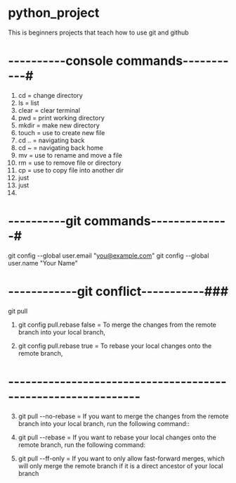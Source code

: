 # python_project
This is beginners projects that teach how to use git and github 


# ----------console commands-----------#
1. cd = change directory
2. ls = list
3. clear = clear terminal
4. pwd = print working directory
5. mkdir = make new directory
6. touch = use to create new file
7. cd .. = navigating back
8. cd ~ = navigating back home
9. mv = use to rename and move a file
10. rm = use to remove file or directory
11. cp = use to copy file into another dir
12. just
13. just
14. 


# ----------git commands--------------#
git config --global user.email "you@example.com"
git config --global user.name "Your Name"


# ------------git conflict-----------###
git pull

1. git config pull.rebase false = To merge the changes from the remote branch into your local branch, 

2. git config pull.rebase true = To rebase your local changes onto the remote branch,


# ------------------------------------------------------------- #
3. git pull --no-rebase = If you want to merge the changes from the remote branch into your local branch, run the following command::

4. git pull --rebase = If you want to rebase your local changes onto the remote branch, run the following command:

5. git pull --ff-only = If you want to only allow fast-forward merges, which will only merge the remote branch if it is a direct ancestor of your local branch

